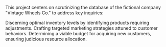 This project centers on scrutinizing the database of the fictional company "Vintage Wheels Co." to address key inquiries:

Discerning optimal inventory levels by identifying products requiring adjustments.
Crafting targeted marketing strategies attuned to customer behaviors.
Determining a viable budget for acquiring new customers, ensuring judicious resource allocation.








